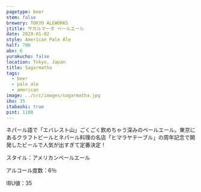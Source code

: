 ```yaml
---
pagetype: beer
stem: false
brewery: TOKYO ALEWORKS
jtitle: サガルマータ ペールエール
date: 2020-01-02
style: American Pale Ale
half: 700
abv: 6
yurakucho: false
location: Tokyo, Japan
title: Sagarmatha
tags:
  - beer
  - pale ale
  - american
image: ../src/images/sagarmatha.jpg
ibu: 35
itabashi: true
pint: 1100
---
```


ネパール語で「エバレスト山」ごくごく飲めちゃう深みのペールエール。東京にあるクラフトビールとネパール料理の名店「ヒマラヤテーブル」の周年記念で開発したビールで人気が出すぎて定番決定！

スタイル：アメリカンペールエール

アルコール度数：6％

IBU値：35
